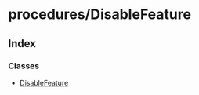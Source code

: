 # procedures/DisableFeature

## Index

### Classes

* [DisableFeature](../classes/_procedures_disablefeature_.disablefeature.md)

